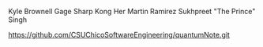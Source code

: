 Kyle Brownell
Gage Sharp
Kong Her
Martin Ramirez
Sukhpreet "The Prince" Singh

https://github.com/CSUChicoSoftwareEngineering/quantumNote.git